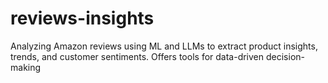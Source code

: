 # reviews-insights
Analyzing Amazon reviews using ML and LLMs to extract product insights, trends, and customer sentiments. Offers tools for data-driven decision-making

